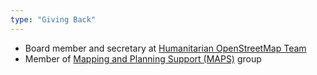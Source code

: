 ```yaml
---
type: "Giving Back"
---
```


* Board member and secretary at <a href="https://hotosm.org/" target="_blank">Humanitarian OpenStreetMap Team</a>
* Member of <a href="https://www.maps-group.org/about_us" target="_blank">Mapping and Planning Support (MAPS)</a> group

